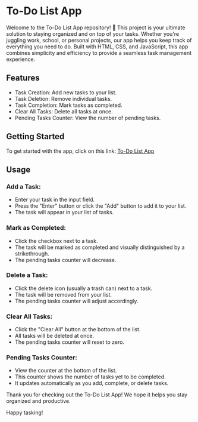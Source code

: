 # To-Do List App

Welcome to the To-Do List App repository! 🎉 This project is your ultimate solution to staying organized and on top of your tasks. Whether you're juggling work, school, or personal projects, our app helps you keep track of everything you need to do. Built with HTML, CSS, and JavaScript, this app combines simplicity and efficiency to provide a seamless task management experience.

## Features
- Task Creation: Add new tasks to your list.
- Task Deletion: Remove individual tasks.
- Task Completion: Mark tasks as completed.
- Clear All Tasks: Delete all tasks at once.
- Pending Tasks Counter: View the number of pending tasks.

## Getting Started
To get started with the app, click on this link: [To-Do List App](https://tasks-to-do030.netlify.app/)

## Usage

### Add a Task:

- Enter your task in the input field.
- Press the "Enter" button or click the "Add" button to add it to your list.
- The task will appear in your list of tasks.

### Mark as Completed:

- Click the checkbox next to a task.
- The task will be marked as completed and visually distinguished by a strikethrough.
- The pending tasks counter will decrease.

### Delete a Task:

- Click the delete icon (usually a trash can) next to a task.
- The task will be removed from your list.
- The pending tasks counter will adjust accordingly.

### Clear All Tasks:

- Click the "Clear All" button at the bottom of the list.
- All tasks will be deleted at once.
- The pending tasks counter will reset to zero.

### Pending Tasks Counter:

- View the counter at the bottom of the list.
- This counter shows the number of tasks yet to be completed.
- It updates automatically as you add, complete, or delete tasks.




Thank you for checking out the To-Do List App! We hope it helps you stay organized and productive.

Happy tasking!
